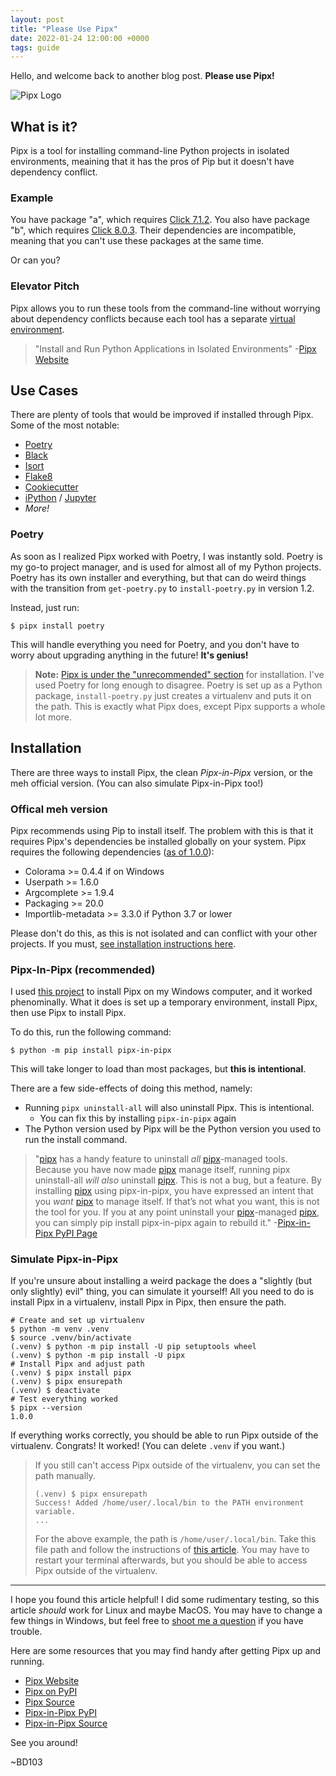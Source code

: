```yaml
---
layout: post
title: "Please Use Pipx"
date: 2022-01-24 12:00:00 +0000
tags: guide
---
```


Hello, and welcome back to another blog post. **Please use Pipx!**

![Pipx Logo](https://raw.githubusercontent.com/pypa/pipx/main/logo.png)

## What is it?

Pipx is a tool for installing command-line Python projects in isolated environments, meaining that it has the pros of Pip but it doesn't have dependency conflict.

### Example

You have package "a", which requires [Click 7.1.2](https://pypi.org/project/click/7.1.2/). You also have package "b", which requires [Click 8.0.3](https://pypi.org/project/click/8.0.3/). Their dependencies are incompatible, meaning that you can't use these packages at the same time.

Or can you?

### Elevator Pitch

Pipx allows you to run these tools from the command-line without worrying about dependency conflicts because each tool has a separate [virtual environment](https://docs.python.org/3/library/venv.html).

> "Install and Run Python Applications in Isolated Environments"
> -[Pipx Website](https://pypa.github.io/pipx/)

## Use Cases

There are plenty of tools that would be improved if installed through Pipx. Some of the most notable:

- [Poetry](https://python-poetry.org/)
- [Black](https://pypi.org/project/black/)
- [Isort](https://pypi.org/project/isort/)
- [Flake8](https://pypi.org/project/flake8/)
- [Cookiecutter](https://pypi.org/project/cookiecutter/)
- [iPython](https://pypi.org/project/ipython/) / [Jupyter](https://pypi.org/project/jupyter/)
- _More!_

### Poetry

As soon as I realized Pipx worked with Poetry, I was instantly sold. Poetry is my go-to project manager, and is used for almost all of my Python projects. Poetry has its own installer and everything, but that can do weird things with the transition from `get-poetry.py` to `install-poetry.py` in version 1.2.

Instead, just run:

```console
$ pipx install poetry
```

This will handle everything you need for Poetry, and you don't have to worry about upgrading anything in the future! **It's genius!**

> **Note:** [Pipx is under the "unrecommended" section](https://python-poetry.org/docs/#installing-with-pipx) for installation.
> I've used Poetry for long enough to disagree.
> Poetry is set up as a Python package, `install-poetry.py` just creates a virtualenv and puts it on the path.
> This is exactly what Pipx does, except Pipx supports a whole lot more.

## Installation

There are three ways to install Pipx, the clean _Pipx-in-Pipx_ version, or the meh official version. (You can also simulate Pipx-in-Pipx too!)

### Offical meh version

Pipx recommends using Pip to install itself. The problem with this is that it requires Pipx's dependencies be installed globally on your system. Pipx requires the following dependencies ([as of 1.0.0](https://github.com/pypa/pipx/blob/1.0.0/setup.cfg#L33-L38)):

- Colorama >= 0.4.4 if on Windows
- Userpath >= 1.6.0
- Argcomplete >= 1.9.4
- Packaging >= 20.0
- Importlib-metadata >= 3.3.0 if Python 3.7 or lower

Please don't do this, as this is not isolated and can conflict with your other projects. If you must, [see installation instructions here](https://pypa.github.io/pipx/#install-pipx).

### Pipx-In-Pipx (recommended)

I used [this project](https://pypi.org/project/pipx-in-pipx/) to install Pipx on my Windows computer, and it worked phenominally. What it does is set up a temporary environment, install Pipx, then use Pipx to install Pipx.

To do this, run the following command:

```console
$ python -m pip install pipx-in-pipx
```

This will take longer to load than most packages, but **this is intentional**.

There are a few side-effects of doing this method, namely:

- Running `pipx uninstall-all` will also uninstall Pipx. This is intentional.
	- You can fix this by installing `pipx-in-pipx` again
- The Python version used by Pipx will be the Python version you used to run the install command.

> "[pipx](https://pipxproject.github.io/pipx/)  has a handy feature to uninstall  _all_  [pipx](https://pipxproject.github.io/pipx/)-managed tools. Because you have now made  [pipx](https://pipxproject.github.io/pipx/)  manage itself, running  pipx  uninstall-all  _will also_  uninstall  [pipx](https://pipxproject.github.io/pipx/).
> This is not a bug, but a feature. By installing  [pipx](https://pipxproject.github.io/pipx/)  using  pipx-in-pipx, you have expressed an intent that you  _want_  [pipx](https://pipxproject.github.io/pipx/)  to manage itself. If that’s not what you want, this is not the tool for you.
> If you at any point uninstall your  [pipx](https://pipxproject.github.io/pipx/)-managed  [pipx](https://pipxproject.github.io/pipx/), you can simply  pip install  pipx-in-pipx  again to rebuild it."
> -[Pipx-in-Pipx PyPI Page](https://pypi.org/project/pipx-in-pipx/)

### Simulate Pipx-in-Pipx

If you're unsure about installing a weird package the does a "slightly (but only slightly) evil" thing, you can simulate it yourself! All you need to do is install Pipx in a virtualenv, install Pipx in Pipx, then ensure the path.

```console
# Create and set up virtualenv
$ python -m venv .venv
$ source .venv/bin/activate
(.venv) $ python -m pip install -U pip setuptools wheel
(.venv) $ python -m pip install -U pipx
# Install Pipx and adjust path
(.venv) $ pipx install pipx
(.venv) $ pipx ensurepath
(.venv) $ deactivate
# Test everything worked
$ pipx --version
1.0.0
```

If everything works correctly, you should be able to run Pipx outside of the virtualenv. Congrats! It worked! (You can delete `.venv` if you want.)

> If you still can't access Pipx outside of the virtualenv, you can set the path manually.
>
> ```console
> (.venv) $ pipx ensurepath
> Success! Added /home/user/.local/bin to the PATH environment variable.
> ...
> ```
>
> For the above example, the path is `/home/user/.local/bin`.
> Take this file path and follow the instructions of [this article](https://katiek2.github.io/path-doc/).
> You may have to restart your terminal afterwards, but you should be able to access Pipx outside of the virtualenv.

---

I hope you found this article helpful! I did some rudimentary testing, so this article _should_ work for Linux and maybe MacOS. You may have to change a few things in Windows, but feel free to [shoot me a question](https://github.com/BD103/BD103/issues) if you have trouble.

Here are some resources that you may find handy after getting Pipx up and running.

- [Pipx Website](https://pypa.github.io/pipx/)
- [Pipx on PyPI](https://pypi.org/project/pipx/)
- [Pipx Source](https://github.com/pypa/pipx/)
- [Pipx-in-Pipx PyPI](https://pypi.org/project/pipx-in-pipx/)
- [Pipx-in-Pipx Source](https://github.com/mattsb42-meta/pipx-in-pipx)

See you around!

~BD103
